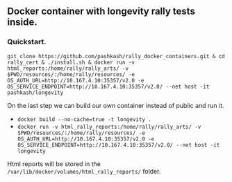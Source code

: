 ## Docker container with longevity rally tests inside. 

### Quickstart.
`git clone https://github.com/pashkash/rally_docker_containers.git & cd rally_cert & ./install.sh & docker run -v html_reports:/home/rally/rally_arts/ -v $PWD/resources/:/home/rally/resources/ -e OS_AUTH_URL=http://10.167.4.10:35357/v2.0 -e OS_SERVICE_ENDPOINT=http://10.167.4.10:35357/v2.0/ --net host -it pashkash/longevity`

On the last step we can build our own container instead of public and run it.
* `docker build --no-cache=true -t longevity .`
* `docker run -v html_rally_reports:/home/rally/rally_arts/ -v $PWD/resources/:/home/rally/resources/ -e OS_AUTH_URL=http://10.167.4.10:35357/v2.0 -e OS_SERVICE_ENDPOINT=http://10.167.4.10:35357/v2.0/ --net host -it longevity`

Html reports will be stored in the `/var/lib/docker/volumes/html_rally_reports/` folder.
